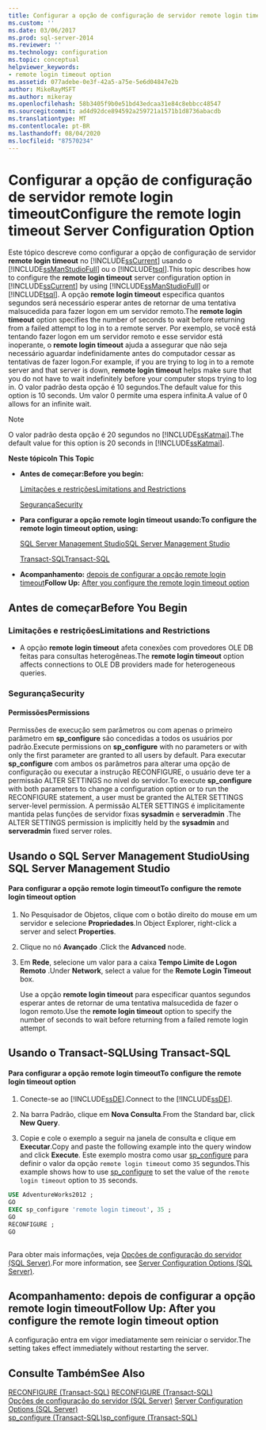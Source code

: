 ```yaml
---
title: Configurar a opção de configuração de servidor remote login timeout | Microsoft Docs
ms.custom: ''
ms.date: 03/06/2017
ms.prod: sql-server-2014
ms.reviewer: ''
ms.technology: configuration
ms.topic: conceptual
helpviewer_keywords:
- remote login timeout option
ms.assetid: 077adebe-0e3f-42a5-a75e-5e6d04847e2b
author: MikeRayMSFT
ms.author: mikeray
ms.openlocfilehash: 58b3405f9b0e51bd43edcaa31e84c8ebbcc48547
ms.sourcegitcommit: ad4d92dce894592a259721a1571b1d8736abacdb
ms.translationtype: MT
ms.contentlocale: pt-BR
ms.lasthandoff: 08/04/2020
ms.locfileid: "87570234"
---
```

# <a name="configure-the-remote-login-timeout-server-configuration-option"></a><span data-ttu-id="d03c9-102">Configurar a opção de configuração de servidor remote login timeout</span><span class="sxs-lookup"><span data-stu-id="d03c9-102">Configure the remote login timeout Server Configuration Option</span></span>
  <span data-ttu-id="d03c9-103">Este tópico descreve como configurar a opção de configuração de servidor **remote login timeout** no [!INCLUDE[ssCurrent](../../includes/sscurrent-md.md)] usando o [!INCLUDE[ssManStudioFull](../../includes/ssmanstudiofull-md.md)] ou o [!INCLUDE[tsql](../../includes/tsql-md.md)].</span><span class="sxs-lookup"><span data-stu-id="d03c9-103">This topic describes how to configure the **remote login timeout** server configuration option in [!INCLUDE[ssCurrent](../../includes/sscurrent-md.md)] by using [!INCLUDE[ssManStudioFull](../../includes/ssmanstudiofull-md.md)] or [!INCLUDE[tsql](../../includes/tsql-md.md)].</span></span> <span data-ttu-id="d03c9-104">A opção **remote login timeout** especifica quantos segundos será necessário esperar antes de retornar de uma tentativa malsucedida para fazer logon em um servidor remoto.</span><span class="sxs-lookup"><span data-stu-id="d03c9-104">The **remote login timeout** option specifies the number of seconds to wait before returning from a failed attempt to log in to a remote server.</span></span> <span data-ttu-id="d03c9-105">Por exemplo, se você está tentando fazer logon em um servidor remoto e esse servidor está inoperante, o **remote login timeout** ajuda a assegurar que não seja necessário aguardar indefinidamente antes do computador cessar as tentativas de fazer logon.</span><span class="sxs-lookup"><span data-stu-id="d03c9-105">For example, if you are trying to log in to a remote server and that server is down, **remote login timeout** helps make sure that you do not have to wait indefinitely before your computer stops trying to log in.</span></span> <span data-ttu-id="d03c9-106">O valor padrão desta opção é 10 segundos.</span><span class="sxs-lookup"><span data-stu-id="d03c9-106">The default value for this option is 10 seconds.</span></span> <span data-ttu-id="d03c9-107">Um valor 0 permite uma espera infinita.</span><span class="sxs-lookup"><span data-stu-id="d03c9-107">A value of 0 allows for an infinite wait.</span></span>  
  
> [!NOTE]  
>  <span data-ttu-id="d03c9-108">O valor padrão desta opção é 20 segundos no [!INCLUDE[ssKatmai](../../includes/sskatmai-md.md)].</span><span class="sxs-lookup"><span data-stu-id="d03c9-108">The default value for this option is 20 seconds in [!INCLUDE[ssKatmai](../../includes/sskatmai-md.md)].</span></span>  
  
 <span data-ttu-id="d03c9-109">**Neste tópico**</span><span class="sxs-lookup"><span data-stu-id="d03c9-109">**In This Topic**</span></span>  
  
-   <span data-ttu-id="d03c9-110">**Antes de começar:**</span><span class="sxs-lookup"><span data-stu-id="d03c9-110">**Before you begin:**</span></span>  
  
     [<span data-ttu-id="d03c9-111">Limitações e restrições</span><span class="sxs-lookup"><span data-stu-id="d03c9-111">Limitations and Restrictions</span></span>](#Restrictions)  
  
     [<span data-ttu-id="d03c9-112">Segurança</span><span class="sxs-lookup"><span data-stu-id="d03c9-112">Security</span></span>](#Security)  
  
-   <span data-ttu-id="d03c9-113">**Para configurar a opção remote login timeout usando:**</span><span class="sxs-lookup"><span data-stu-id="d03c9-113">**To configure the remote login timeout option, using:**</span></span>  
  
     [<span data-ttu-id="d03c9-114">SQL Server Management Studio</span><span class="sxs-lookup"><span data-stu-id="d03c9-114">SQL Server Management Studio</span></span>](#SSMSProcedure)  
  
     [<span data-ttu-id="d03c9-115">Transact-SQL</span><span class="sxs-lookup"><span data-stu-id="d03c9-115">Transact-SQL</span></span>](#TsqlProcedure)  
  
-   <span data-ttu-id="d03c9-116">**Acompanhamento:**  [depois de configurar a opção remote login timeout](#FollowUp)</span><span class="sxs-lookup"><span data-stu-id="d03c9-116">**Follow Up:**  [After you configure the remote login timeout option](#FollowUp)</span></span>  
  
##  <a name="before-you-begin"></a><a name="BeforeYouBegin"></a> <span data-ttu-id="d03c9-117">Antes de começar</span><span class="sxs-lookup"><span data-stu-id="d03c9-117">Before You Begin</span></span>  
  
###  <a name="limitations-and-restrictions"></a><a name="Restrictions"></a> <span data-ttu-id="d03c9-118">Limitações e restrições</span><span class="sxs-lookup"><span data-stu-id="d03c9-118">Limitations and Restrictions</span></span>  
  
-   <span data-ttu-id="d03c9-119">A opção **remote login timeout** afeta conexões com provedores OLE DB feitas para consultas heterogêneas.</span><span class="sxs-lookup"><span data-stu-id="d03c9-119">The **remote login timeout** option affects connections to OLE DB providers made for heterogeneous queries.</span></span>  
  
###  <a name="security"></a><a name="Security"></a> <span data-ttu-id="d03c9-120">Segurança</span><span class="sxs-lookup"><span data-stu-id="d03c9-120">Security</span></span>  
  
####  <a name="permissions"></a><a name="Permissions"></a> <span data-ttu-id="d03c9-121">Permissões</span><span class="sxs-lookup"><span data-stu-id="d03c9-121">Permissions</span></span>  
 <span data-ttu-id="d03c9-122">Permissões de execução sem parâmetros ou com apenas o primeiro parâmetro em **sp_configure** são concedidas a todos os usuários por padrão.</span><span class="sxs-lookup"><span data-stu-id="d03c9-122">Execute permissions on **sp_configure** with no parameters or with only the first parameter are granted to all users by default.</span></span> <span data-ttu-id="d03c9-123">Para executar **sp_configure** com ambos os parâmetros para alterar uma opção de configuração ou executar a instrução RECONFIGURE, o usuário deve ter a permissão ALTER SETTINGS no nível do servidor.</span><span class="sxs-lookup"><span data-stu-id="d03c9-123">To execute **sp_configure** with both parameters to change a configuration option or to run the RECONFIGURE statement, a user must be granted the ALTER SETTINGS server-level permission.</span></span> <span data-ttu-id="d03c9-124">A permissão ALTER SETTINGS é implicitamente mantida pelas funções de servidor fixas **sysadmin** e **serveradmin** .</span><span class="sxs-lookup"><span data-stu-id="d03c9-124">The ALTER SETTINGS permission is implicitly held by the **sysadmin** and **serveradmin** fixed server roles.</span></span>  
  
##  <a name="using-sql-server-management-studio"></a><a name="SSMSProcedure"></a> <span data-ttu-id="d03c9-125">Usando o SQL Server Management Studio</span><span class="sxs-lookup"><span data-stu-id="d03c9-125">Using SQL Server Management Studio</span></span>  
  
#### <a name="to-configure-the-remote-login-timeout-option"></a><span data-ttu-id="d03c9-126">Para configurar a opção remote login timeout</span><span class="sxs-lookup"><span data-stu-id="d03c9-126">To configure the remote login timeout option</span></span>  
  
1.  <span data-ttu-id="d03c9-127">No Pesquisador de Objetos, clique com o botão direito do mouse em um servidor e selecione **Propriedades**.</span><span class="sxs-lookup"><span data-stu-id="d03c9-127">In Object Explorer, right-click a server and select **Properties**.</span></span>  
  
2.  <span data-ttu-id="d03c9-128">Clique no nó **Avançado** .</span><span class="sxs-lookup"><span data-stu-id="d03c9-128">Click the **Advanced** node.</span></span>  
  
3.  <span data-ttu-id="d03c9-129">Em **Rede**, selecione um valor para a caixa **Tempo Limite de Logon Remoto** .</span><span class="sxs-lookup"><span data-stu-id="d03c9-129">Under **Network**, select a value for the **Remote Login Timeout** box.</span></span>  
  
     <span data-ttu-id="d03c9-130">Use a opção **remote login timeout** para especificar quantos segundos esperar antes de retornar de uma tentativa malsucedida de fazer o logon remoto.</span><span class="sxs-lookup"><span data-stu-id="d03c9-130">Use the **remote login timeout** option to specify the number of seconds to wait before returning from a failed remote login attempt.</span></span>  
  
##  <a name="using-transact-sql"></a><a name="TsqlProcedure"></a> <span data-ttu-id="d03c9-131">Usando o Transact-SQL</span><span class="sxs-lookup"><span data-stu-id="d03c9-131">Using Transact-SQL</span></span>  
  
#### <a name="to-configure-the-remote-login-timeout-option"></a><span data-ttu-id="d03c9-132">Para configurar a opção remote login timeout</span><span class="sxs-lookup"><span data-stu-id="d03c9-132">To configure the remote login timeout option</span></span>  
  
1.  <span data-ttu-id="d03c9-133">Conecte-se ao [!INCLUDE[ssDE](../../includes/ssde-md.md)].</span><span class="sxs-lookup"><span data-stu-id="d03c9-133">Connect to the [!INCLUDE[ssDE](../../includes/ssde-md.md)].</span></span>  
  
2.  <span data-ttu-id="d03c9-134">Na barra Padrão, clique em **Nova Consulta**.</span><span class="sxs-lookup"><span data-stu-id="d03c9-134">From the Standard bar, click **New Query**.</span></span>  
  
3.  <span data-ttu-id="d03c9-135">Copie e cole o exemplo a seguir na janela de consulta e clique em **Executar**.</span><span class="sxs-lookup"><span data-stu-id="d03c9-135">Copy and paste the following example into the query window and click **Execute**.</span></span> <span data-ttu-id="d03c9-136">Este exemplo mostra como usar [sp_configure](/sql/relational-databases/system-stored-procedures/sp-configure-transact-sql) para definir o valor da opção `remote login timeout` como `35` segundos.</span><span class="sxs-lookup"><span data-stu-id="d03c9-136">This example shows how to use [sp_configure](/sql/relational-databases/system-stored-procedures/sp-configure-transact-sql) to set the value of the `remote login timeout` option to `35` seconds.</span></span>  
  
```sql  
USE AdventureWorks2012 ;  
GO  
EXEC sp_configure 'remote login timeout', 35 ;  
GO  
RECONFIGURE ;  
GO  
  
```  
  
 <span data-ttu-id="d03c9-137">Para obter mais informações, veja [Opções de configuração do servidor &#40;SQL Server&#41;](server-configuration-options-sql-server.md).</span><span class="sxs-lookup"><span data-stu-id="d03c9-137">For more information, see [Server Configuration Options &#40;SQL Server&#41;](server-configuration-options-sql-server.md).</span></span>  
  
##  <a name="follow-up-after-you-configure-the-remote-login-timeout-option"></a><a name="FollowUp"></a> <span data-ttu-id="d03c9-138">Acompanhamento: depois de configurar a opção remote login timeout</span><span class="sxs-lookup"><span data-stu-id="d03c9-138">Follow Up: After you configure the remote login timeout option</span></span>  
 <span data-ttu-id="d03c9-139">A configuração entra em vigor imediatamente sem reiniciar o servidor.</span><span class="sxs-lookup"><span data-stu-id="d03c9-139">The setting takes effect immediately without restarting the server.</span></span>  
  
## <a name="see-also"></a><span data-ttu-id="d03c9-140">Consulte Também</span><span class="sxs-lookup"><span data-stu-id="d03c9-140">See Also</span></span>  
 <span data-ttu-id="d03c9-141">[RECONFIGURE &#40;Transact-SQL&#41;](/sql/t-sql/language-elements/reconfigure-transact-sql) </span><span class="sxs-lookup"><span data-stu-id="d03c9-141">[RECONFIGURE &#40;Transact-SQL&#41;](/sql/t-sql/language-elements/reconfigure-transact-sql) </span></span>  
 <span data-ttu-id="d03c9-142">[Opções de configuração do servidor &#40;SQL Server&#41;](server-configuration-options-sql-server.md) </span><span class="sxs-lookup"><span data-stu-id="d03c9-142">[Server Configuration Options &#40;SQL Server&#41;](server-configuration-options-sql-server.md) </span></span>  
 [<span data-ttu-id="d03c9-143">sp_configure &#40;Transact-SQL&#41;</span><span class="sxs-lookup"><span data-stu-id="d03c9-143">sp_configure &#40;Transact-SQL&#41;</span></span>](/sql/relational-databases/system-stored-procedures/sp-configure-transact-sql)  
  
  
